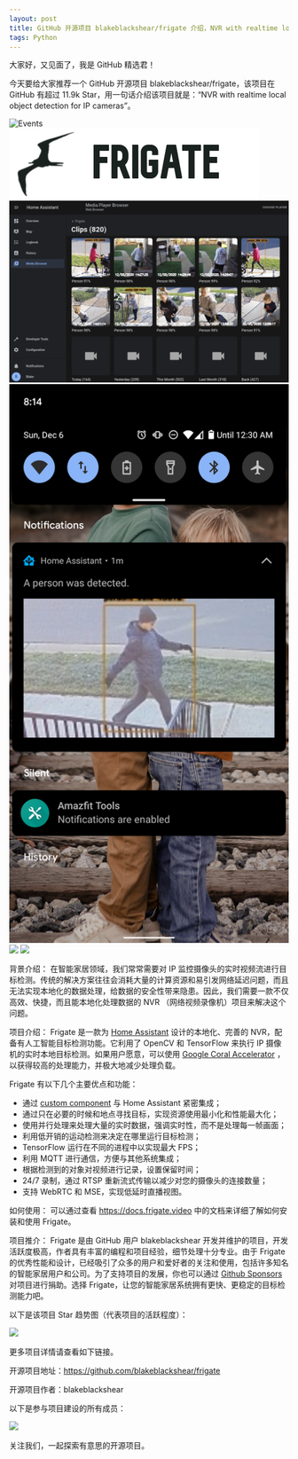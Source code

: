 ```yaml
---
layout: post
title: GitHub 开源项目 blakeblackshear/frigate 介绍，NVR with realtime local object detection for IP cameras
tags: Python
---
```


大家好，又见面了，我是 GitHub 精选君！

今天要给大家推荐一个 GitHub 开源项目 blakeblackshear/frigate，该项目在 GitHub 有超过 11.9k Star，用一句话介绍该项目就是：“NVR with realtime local object detection for IP cameras”。


![Events](https://raw.githubusercontent.com/blakeblackshear/frigate/master/docs/static/img/events-ui.png)
![](https://raw.githubusercontent.com/blakeblackshear/frigate/master/docs/static/img/frigate.png)
![](https://raw.githubusercontent.com/blakeblackshear/frigate/master/docs/static/img/media_browser.png)
![](https://raw.githubusercontent.com/blakeblackshear/frigate/master/docs/static/img/notification.png)
![](https://raw.githubusercontent.com/blakeblackshear/frigate/master/docs/static/img/home-ui.png)
![](https://raw.githubusercontent.com/blakeblackshear/frigate/master/docs/static/img/camera-ui.png)



背景介绍：
在智能家居领域，我们常常需要对 IP 监控摄像头的实时视频流进行目标检测。传统的解决方案往往会消耗大量的计算资源和易引发网络延迟问题，而且无法实现本地化的数据处理，给数据的安全性带来隐患。因此，我们需要一款不仅高效、快捷，而且能本地化处理数据的 NVR （网络视频录像机）项目来解决这个问题。

项目介绍：
Frigate 是一款为 [Home Assistant](https://www.home-assistant.io) 设计的本地化、完善的 NVR，配备有人工智能目标检测功能。它利用了 OpenCV 和 TensorFlow 来执行 IP 摄像机的实时本地目标检测。如果用户愿意，可以使用 [Google Coral Accelerator](https://coral.ai/products/) ，以获得较高的处理能力，并极大地减少处理负载。

Frigate 有以下几个主要优点和功能：
- 通过 [custom component](https://github.com/blakeblackshear/frigate-hass-integration) 与 Home Assistant 紧密集成；
- 通过只在必要的时候和地点寻找目标，实现资源使用最小化和性能最大化；
- 使用并行处理来处理大量的实时数据，强调实时性，而不是处理每一帧画面；
- 利用低开销的运动检测来决定在哪里运行目标检测；
- TensorFlow 运行在不同的进程中以实现最大 FPS；
- 利用 MQTT 进行通信，方便与其他系统集成；
- 根据检测到的对象对视频进行记录，设置保留时间；
- 24/7 录制，通过 RTSP 重新流式传输以减少对您的摄像头的连接数量；
- 支持 WebRTC 和 MSE，实现低延时直播视图。

如何使用：
可以通过查看 https://docs.frigate.video 中的文档来详细了解如何安装和使用 Frigate。

项目推介：
Frigate 是由 GitHub 用户 blakeblackshear 开发并维护的项目，开发活跃度极高，作者具有丰富的编程和项目经验，细节处理十分专业。由于 Frigate 的优秀性能和设计，已经吸引了众多的用户和爱好者的关注和使用，包括许多知名的智能家居用户和公司。为了支持项目的发展，你也可以通过 [Github Sponsors](https://github.com/sponsors/blakeblackshear) 对项目进行捐助。选择 Frigate，让您的智能家居系统拥有更快、更稳定的目标检测能力吧。


以下是该项目 Star 趋势图（代表项目的活跃程度）：

![](https://api.star-history.com/svg?repos=blakeblackshear/frigate&type=Timeline)

更多项目详情请查看如下链接。

开源项目地址：https://github.com/blakeblackshear/frigate 

开源项目作者：blakeblackshear

以下是参与项目建设的所有成员：

![](https://contrib.rocks/image?repo=blakeblackshear/frigate)

关注我们，一起探索有意思的开源项目。

